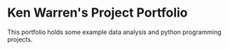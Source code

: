 # Ken Warren's Project Portfolio

This portfolio holds some example data analysis and python programming projects. 
